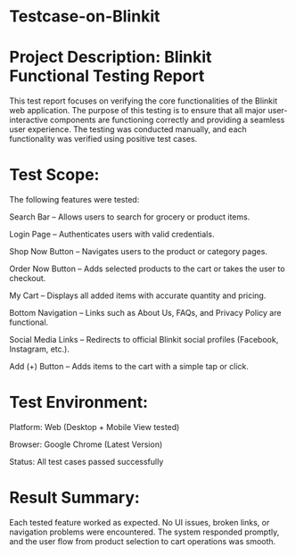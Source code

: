 # Testcase-on-Blinkit
# Project Description: Blinkit Functional Testing Report
This test report focuses on verifying the core functionalities of the Blinkit web application. The purpose of this testing is to ensure that all major user-interactive components are functioning correctly and providing a seamless user experience. The testing was conducted manually, and each functionality was verified using positive test cases.

# Test Scope:
The following features were tested:

Search Bar – Allows users to search for grocery or product items.

Login Page – Authenticates users with valid credentials.

Shop Now Button – Navigates users to the product or category pages.

Order Now Button – Adds selected products to the cart or takes the user to checkout.

My Cart – Displays all added items with accurate quantity and pricing.

Bottom Navigation – Links such as About Us, FAQs, and Privacy Policy are functional.

Social Media Links – Redirects to official Blinkit social profiles (Facebook, Instagram, etc.).

Add (+) Button – Adds items to the cart with a simple tap or click.

# Test Environment:
Platform: Web (Desktop + Mobile View tested)

Browser: Google Chrome (Latest Version)

Status: All test cases passed successfully

# Result Summary:
Each tested feature worked as expected. No UI issues, broken links, or navigation problems were encountered. The system responded promptly, and the user flow from product selection to cart operations was smooth.

